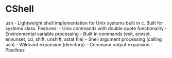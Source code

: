 # CShell
ush - Lightweight shell implementation for Unix systems built in c. Built for systems class. Features: - Unix commands with double quote functionality - Environmental variable processing - Built in commands (exit, envset, envunset, cd, shift, unshift, sstat file) - Shell argument processing (calling ush) - Wildcard expansion (directory) - Command output expansion - Pipelines
